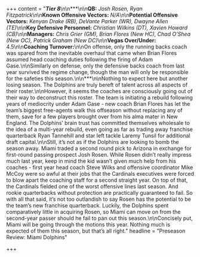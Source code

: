 +++
content = "**_Tier 8_**\n\n***\n\n**QB:** _Josh Rosen, Ryan Fitzpatrick_\n\n**Known Offensive Vectors:** _N/A_\n\n**Potential Offensive Vectors:** _Kenyan Drake (RB), DeVante Parker (WR), Dwayne Allen (TE)_\n\n**Key Defensive Personnel:** _Christian Wilkins (DT), Xavien Howard (CB)_\n\n**Managers:** _Chris Grier (GM), Brian Flores (New HC), Chad O’Shea (New OC), Patrick Graham (New DC)_\n\n**Vegas Over/Under:** 4.5\n\n**Coaching Turnover:**\n\nOn offense, only the running backs coach was spared from the inevitable overhaul that came when Brian Flores assumed head coaching duties following the firing of Adam Gase.\n\nSimilarly on defense, only the defensive backs coach from last year survived the regime change, though the man will only be responsible for the safeties this season.\n\n***\n\nNothing to expect here but another losing season. The Dolphins are truly bereft of talent across all aspects of their roster.\n\nHowever, it seems the coaches are consciously going out of their way to deconstruct this roster. The team is initiating a rebuild following years of mediocrity under Adam Gase - new coach Brian Flores has let the team’s biggest free-agents walk this offseason without replacing any of them, save for a few players brought over from his alma mater in New England. The Dolphins’ brain trust has committed themselves wholesale to the idea of a multi-year rebuild, even going as far as trading away franchise quarterback Ryan Tannehill and star left tackle Laremy Tunsil for additional draft capital.\n\nStill, it’s not as if the Dolphins are looking to bomb the season away. Miami traded a second round pick to Arizona in exchange for first-round passing prospect Josh Rosen. While Rosen didn’t really impress much last year, keep in mind the kid wasn’t given much help from his coaches - first year head coach Steve Wilks and offensive coordinator Mike McCoy were so awful at their jobs that the Cardinals executives were forced to blow apart the coaching staff for a second straight year. On top of that, the Cardinals fielded one of the worst offensive lines last season. And rookie quarterbacks without protection are practically guaranteed to fail. So with all that said, it’s not too outlandish to say Rosen has the potential to be the team’s new franchise quarterback. Luckily, the Dolphins spent comparatively little in acquiring Rosen, so Miami can move on from the second-year passer should he fail to pan out this season.\n\nConcisely put, Miami will be going through the motions this year. Nothing much is expected of them this season, but that’s all right."
headline = "Preseason Review: Miami Dolphins"

+++
